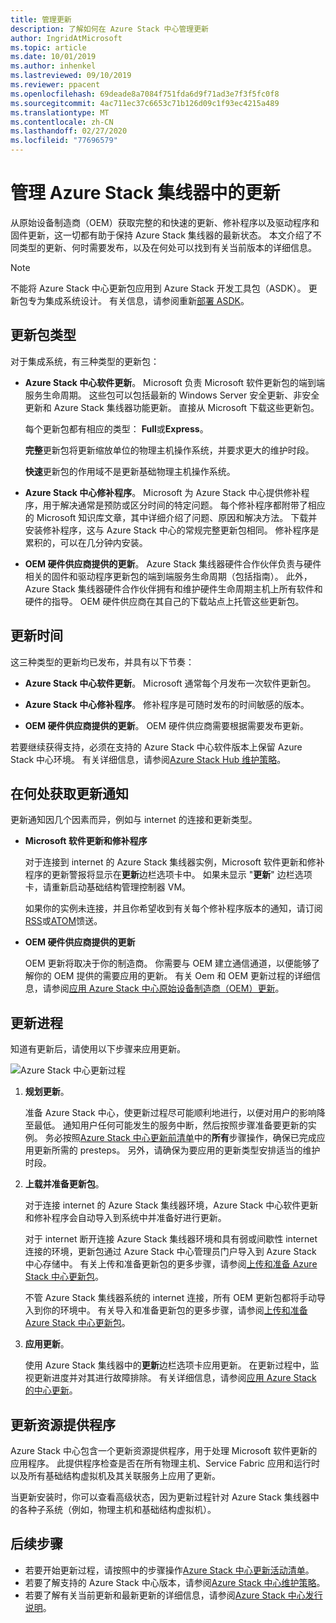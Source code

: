 ```yaml
---
title: 管理更新
description: 了解如何在 Azure Stack 中心管理更新
author: IngridAtMicrosoft
ms.topic: article
ms.date: 10/01/2019
ms.author: inhenkel
ms.lastreviewed: 09/10/2019
ms.reviewer: ppacent
ms.openlocfilehash: 69deade8a7084f751fda6d9f71ad3e7f3f5fc0f8
ms.sourcegitcommit: 4ac711ec37c6653c71b126d09c1f93ec4215a489
ms.translationtype: MT
ms.contentlocale: zh-CN
ms.lasthandoff: 02/27/2020
ms.locfileid: "77696579"
---
```

# <a name="manage-updates-in-azure-stack-hub"></a>管理 Azure Stack 集线器中的更新

从原始设备制造商（OEM）获取完整的和快速的更新、修补程序以及驱动程序和固件更新，这一切都有助于保持 Azure Stack 集线器的最新状态。 本文介绍了不同类型的更新、何时需要发布，以及在何处可以找到有关当前版本的详细信息。

> [!Note]  
> 不能将 Azure Stack 中心更新包应用到 Azure Stack 开发工具包（ASDK）。 更新包专为集成系统设计。 有关信息，请参阅重新[部署 ASDK](https://docs.microsoft.com/azure-stack/asdk/asdk-redeploy)。

## <a name="update-package-types"></a>更新包类型

对于集成系统，有三种类型的更新包：

- **Azure Stack 中心软件更新**。 Microsoft 负责 Microsoft 软件更新包的端到端服务生命周期。 这些包可以包括最新的 Windows Server 安全更新、非安全更新和 Azure Stack 集线器功能更新。 直接从 Microsoft 下载这些更新包。

    每个更新包都有相应的类型： **Full**或**Express**。

    **完整**更新包将更新缩放单位的物理主机操作系统，并要求更大的维护时段。

    **快速**更新包的作用域不是更新基础物理主机操作系统。

- **Azure Stack 中心修补程序**。 Microsoft 为 Azure Stack 中心提供修补程序，用于解决通常是预防或区分时间的特定问题。 每个修补程序都附带了相应的 Microsoft 知识库文章，其中详细介绍了问题、原因和解决方法。 下载并安装修补程序，这与 Azure Stack 中心的常规完整更新包相同。 修补程序是累积的，可以在几分钟内安装。

- **OEM 硬件供应商提供的更新**。 Azure Stack 集线器硬件合作伙伴负责与硬件相关的固件和驱动程序更新包的端到端服务生命周期（包括指南）。 此外，Azure Stack 集线器硬件合作伙伴拥有和维护硬件生命周期主机上所有软件和硬件的指导。 OEM 硬件供应商在其自己的下载站点上托管这些更新包。

## <a name="when-to-update"></a>更新时间

这三种类型的更新均已发布，并具有以下节奏：

- **Azure Stack 中心软件更新**。 Microsoft 通常每个月发布一次软件更新包。

- **Azure Stack 中心修补程序**。 修补程序是可随时发布的时间敏感的版本。

- **OEM 硬件供应商提供的更新**。 OEM 硬件供应商需要根据需要发布更新。

若要继续获得支持，必须在支持的 Azure Stack 中心软件版本上保留 Azure Stack 中心环境。 有关详细信息，请参阅[Azure Stack Hub 维护策略](azure-stack-update-servicing-policy.md)。

## <a name="where-to-get-notice-of-an-update"></a>在何处获取更新通知

更新通知因几个因素而异，例如与 internet 的连接和更新类型。

- **Microsoft 软件更新和修补程序**

    对于连接到 internet 的 Azure Stack 集线器实例，Microsoft 软件更新和修补程序的更新警报将显示在**更新**边栏选项卡中。 如果未显示 "**更新**" 边栏选项卡，请重新启动基础结构管理控制器 VM。

    如果你的实例未连接，并且你希望收到有关每个修补程序版本的通知，请订阅[RSS](https://support.microsoft.com/app/content/api/content/feeds/sap/en-us/32d322a8-acae-202d-e9a9-7371dccf381b/rss)或[ATOM](https://support.microsoft.com/app/content/api/content/feeds/sap/en-us/32d322a8-acae-202d-e9a9-7371dccf381b/atom)馈送。

- **OEM 硬件供应商提供的更新**

    OEM 更新将取决于你的制造商。 你需要与 OEM 建立通信通道，以便能够了解你的 OEM 提供的需要应用的更新。 有关 Oem 和 OEM 更新过程的详细信息，请参阅[应用 Azure Stack 中心原始设备制造商（OEM）更新](azure-stack-update-oem.md)。

## <a name="update-processes"></a>更新进程

知道有更新后，请使用以下步骤来应用更新。

![Azure Stack 中心更新过程](./media/azure-stack-updates/azure-stack-update-process.png)

1. **规划更新**。

    准备 Azure Stack 中心，使更新过程尽可能顺利地进行，以便对用户的影响降至最低。 通知用户任何可能发生的服务中断，然后按照步骤准备要更新的实例。 务必按照[Azure Stack 中心更新前清单](release-notes-checklist.md)中的**所有**步骤操作，确保已完成应用更新所需的 presteps。 另外，请确保为要应用的更新类型安排适当的维护时段。

2. **上载并准备更新包**。

    对于连接 internet 的 Azure Stack 集线器环境，Azure Stack 中心软件更新和修补程序会自动导入到系统中并准备好进行更新。

    对于 internet 断开连接 Azure Stack 集线器环境和具有弱或间歇性 internet 连接的环境，更新包通过 Azure Stack 中心管理员门户导入到 Azure Stack 中心存储中。 有关上传和准备更新包的更多步骤，请参阅[上传和准备 Azure Stack 中心更新包](azure-stack-update-prepare-package.md)。

    不管 Azure Stack 集线器系统的 internet 连接，所有 OEM 更新包都将手动导入到你的环境中。 有关导入和准备更新包的更多步骤，请参阅[上传和准备 Azure Stack 中心更新包](azure-stack-update-prepare-package.md)。

3. **应用更新**。

    使用 Azure Stack 集线器中的**更新**边栏选项卡应用更新。 在更新过程中，监视更新进度并对其进行故障排除。 有关详细信息，请参阅[应用 Azure Stack 的中心更新](azure-stack-apply-updates.md)。

## <a name="the-update-resource-provider"></a>更新资源提供程序

Azure Stack 中心包含一个更新资源提供程序，用于处理 Microsoft 软件更新的应用程序。 此提供程序检查是否在所有物理主机、Service Fabric 应用和运行时以及所有基础结构虚拟机及其关联服务上应用了更新。

当更新安装时，你可以查看高级状态，因为更新过程针对 Azure Stack 集线器中的各种子系统（例如，物理主机和基础结构虚拟机）。

## <a name="next-steps"></a>后续步骤

- 若要开始更新过程，请按照中的步骤操作[Azure Stack 中心更新活动清单](release-notes-checklist.md)。
- 若要了解支持的 Azure Stack 中心版本，请参阅[Azure Stack 中心维护策略](azure-stack-servicing-policy.md)。  
- 若要了解有关当前更新和最新更新的详细信息，请参阅[Azure Stack 中心发行说明](release-notes.md)。
